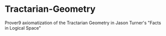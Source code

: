 # Tractarian-Geometry
Prover9 axiomatization of the Tractarian Geometry in Jason Turner's "Facts in Logical Space"
